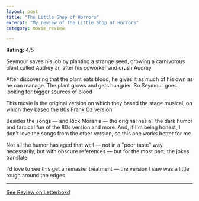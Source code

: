 ```yaml
---
layout: post
title: "The Little Shop of Horrors"
excerpt: "My review of The Little Shop of Horrors"
category: movie_review

---
```


**Rating:** 4/5

Seymour saves his job by planting a strange seed, growing a carnivorous plant called Audrey Jr, after his coworker and crush Audrey

After discovering that the plant eats blood, he gives it as much of his own as he can manage. The plant grows and gets hungrier. So Seymour goes looking for bigger sources of blood

This movie is the original version on which they based the stage musical, on which they based the 80s Frank Oz version

Besides the songs — and Rick Moranis — the original has all the dark humor and farcical fun of the 80s version and more. And, if I'm being honest, I don't love the songs from the other version, so this one works better for me 

Not all the humor has aged that well — not in a "poor taste" way necessarily, but with obscure references — but for the most part, the jokes translate

I'd love to see this get a remaster treatment — the version I saw was a little rough around the edges

<hr>

[See Review on Letterboxd](https://boxd.it/4GGBu7)
